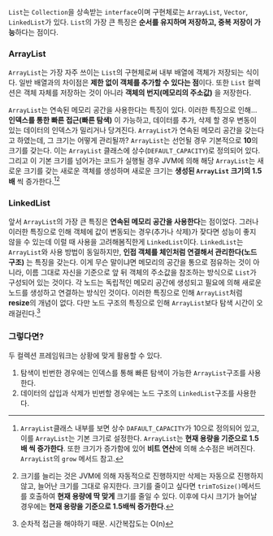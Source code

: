 `List`는 `Collection`을 상속받는 `interface`이며 구현체로는 `ArrayList`, `Vector`, `LinkedList`가 있다. `List`의 가장 큰 특징은 **순서를 유지하며 저장하고, 중복 저장이 가능**하다는 점이다.

### ArrayList

`ArrayList`는 가장 자주 쓰이는 `List`의 구현체로써 내부 배열에 객체가 저장되는 식이다. 일반 배열과의 차이점은 **제한 없이 객체를 추가할 수 있다는 점**이다. 또한 `List` 컬렉션은 객체 자체를 저장하는 것이 아니라 **객체의 번지(메모리의 주소값)** 을 저장한다.

`ArrayList`는 연속된 메모리 공간을 사용한다는 특징이 있다. 이러한 특징으로 인해... **인덱스를 통한 빠른 접근(빠른 탐색)** 이 가능하고, 데이터를 추가, 삭제 할 경우 변동이 있는 데이터의 인덱스가 밀리거나 당겨진다. `ArrayList`가 연속된 메모리 공간을 갖는다고 하였는데, 그 크기는 어떻게 관리될까? `ArrayList`는 선언될 경우 기본적으로 **10**의 크기를 갖는다. 이는 `ArrayList` 클래스에 상수(`DEFAULT_CAPACITY`)로 정의되어 있다. 그리고 이 기본 크기를 넘어가는 코드가 실행될 경우 JVM에 의해 해당 `ArrayList`는 새로운 크기를  갖는 새로운 객체를 생성하며 새로운 크기는 **생성된 `ArrayList` 크기의 1.5배** 씩 증가한다.[^1][^2]

### LinkedList

앞서 `ArrayList`의 가장 큰 특징은 **연속된 메모리 공간을 사용한다**는 점이었다. 그러나 이러한 특징으로 인해 객체에 값이 변동되는 경우(추가나 삭제)가 잦다면 성능이 좋지 않을 수 있는데 이럴 때 사용을 고려해봄직한게 `LinkedList`이다. `LinkedList`는 `ArrayList`와 사용 방법이 동일하지만, **인접 객체를 체인처럼 연결해서 관리한다(노드 구조)** 는 특징을 갖는다. 이게 무슨 말이냐면 메모리의 공간을 통으로 점유하는 것이 아니라, 이름 그대로 자신을 기준으로 앞 뒤 객체의 주소값을 참조하는 방식으로 `List`가 구성되어 있는 것이다. 각 노드는 독립적인 메모리 공간에 생성되고 필요에 의해 새로운 노드를 생성하고 연결하는 방식인 것이다. 이러한 특징으로 인해 `ArrayList`처럼 **resize**의 개념이 없다. 다만 노드 구조의 특징으로 인해 `ArrayList`보다 탐색 시간이 오래걸린다.[^3]

### 그렇다면?

두 컬렉션 프레임워크는 상황에 맞게 활용할 수 있다.
1. 탐색이 빈번한 경우에는 인덱스를 통해 빠른 탐색이 가능한 `ArrayList`구조를 사용한다.
2. 데이터의 삽입과 삭제가 빈번할 경우에는 노드 구조의 `LinkedList`구조를 사용한다.


[^1]: `ArrayList`클래스 내부를 보면 상수 `DAFAULT_CAPACITY`가 10으로 정의되어 있고, 이를 `ArrayList`는 기본 크기로 설정한다. `ArrayList`는 **현재 용량을 기준으로 1.5배 씩 증가한다**. 또한 크기가 증가함에 있어 **비트 연산**에 의해 소수점은 버려진다. `ArrayList`의 `grow` 메서드 참고.
[^2]: 크기를 늘리는 것은 JVM에 의해 자동적으로 진행하지만 삭제는 자동으로 진행하지 않고, 늘어난 크기를 그대로 유지한다.  크기를 줄이고 싶다면 `trimToSize()`메서드를 호출하여 **현재 용량에 딱 맞게** 크기를 줄일 수 있다. 이후에 다시 크기가 늘어날 경우에는 **현재 용량을 기준으로 1.5배씩 증가한다**.
[^3]: 순차적 접근을 해야하기 때문. 시간복잡도는 O(n)